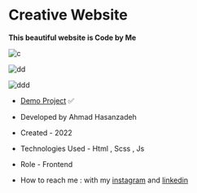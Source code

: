 # Creative Website

**This beautiful website is Code by Me**

![c](https://user-images.githubusercontent.com/109382352/211188485-6455e8aa-eb1d-4f9c-b4d8-6aaeaf14cc40.jpg)

![dd](https://user-images.githubusercontent.com/109382352/211188489-aeb5b38f-21db-447d-ac4e-96c99575d95f.jpg)

![ddd](https://user-images.githubusercontent.com/109382352/211188493-f9bdc582-de84-4acf-83f3-060ae8948646.jpg)


- [Demo Project](https://ahmdhasanzadeh.com/project/DesignSite/) ✅

- Developed by Ahmad Hasanzadeh

- Created - 2022

- Technologies Used - Html , Scss , Js

- Role - Frontend

- How to reach me : with my [instagram](https://www.instagram.com/ahmdhasanzadeh) and [linkedin](https://www.linkedin.com/in/ahmd-hasanzadeh-911419249)
